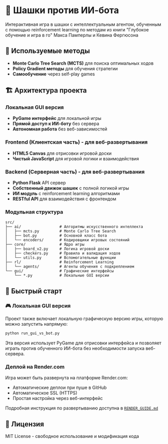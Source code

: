 # 🎯 Шашки против ИИ-бота

Интерактивная игра в шашки с интеллектуальным агентом, обученным с помощью reinforcement learning по методам из книги "Глубокое обучение и игра в го" Макса Памперлы и Кевина Фергюсона

## 🧠 Используемые методы

- **Monte Carlo Tree Search (MCTS)** для поиска оптимальных ходов
- **Policy Gradient методы** для обучения стратегии
- **Самообучение** через self-play games

## 🏗️ Архитектура проекта

### Локальная GUI версия
- **PyGame интерфейс** для локальной игры
- **Прямой доступ к ИИ-боту** без сервера
- **Автономная работа** без веб-зависимостей

### Frontend (Клиентская часть) - для веб-развертывания
- **HTML5 Canvas** для отрисовки игровой доски
- **Чистый JavaScript** для игровой логики и взаимодействия

### Backend (Серверная часть) - для веб-развертывания
- **Python Flask** API сервер
- **Собственный движок шашек** с полной логикой игры
- **ИИ модуль** с reinforcement learning алгоритмами
- **RESTful API** для взаимодействия с фронтендом

### Модульная структура
```
src/
├── ai/                 # Алгоритмы искусственного интеллекта
│   ├── mcts.py         # Monte Carlo Tree Search
│   ├── bot.py          # Основной класс бота
│   └── encoders/       # Кодировщики игровых состояний
├── core/               # Ядро игры
│   ├── board_v2.py     # Логика игровой доски
│   ├── checkers.py     # Правила и валидация ходов
│   └── utils.py        # Вспомогательные функции
├── rl/                 # Reinforcement Learning
│   └── agents/         # Агенты обучения с подкреплением
└── gui/                # Графические интерфейсы
    └── *.py            # Локальные GUI версии
```

## 🚀 Быстрый старт

### 🎮 Локальная GUI версия

Проект также включает локальную графическую версию игры, которую можно запустить напрямую:

```bash
python run_gui_vs_bot.py
```

Эта версия использует PyGame для отрисовки интерфейса и позволяет играть против обученного ИИ-бота без необходимости запуска веб-сервера.

### Деплой на Render.com
Игра может быть развернута на платформе Render.com:
- Автоматические деплои при пуше в GitHub
- Автоматическое SSL (HTTPS)
- Простая настройка через веб-интерфейс

Подробная инструкция по развертыванию доступна в [`RENDER_GUIDE.md`](RENDER_GUIDE.md)

## 📄 Лицензия

MIT License - свободное использование и модификация кода
